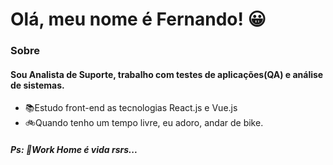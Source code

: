 # Olá, meu nome é Fernando! 😀
### Sobre
#### Sou Analista de Suporte, trabalho com testes de aplicações(QA) e análise de sistemas.
* 📚Estudo front-end as tecnologias React.js e Vue.js
* 🚲Quando tenho um tempo livre, eu adoro, andar de bike.
##### Ps: 🏡Work Home é vida rsrs...
